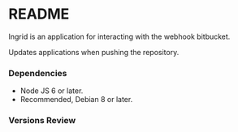 # README #

Ingrid is an application for interacting with the webhook bitbucket.

Updates applications when pushing the repository.

### Dependencies ###

* Node JS 6 or later.
* Recommended, Debian 8 or later.

### Versions Review ###
